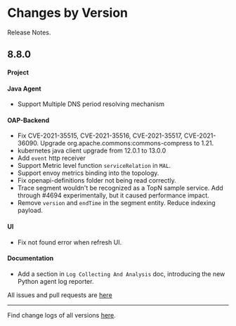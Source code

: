 Changes by Version
==================
Release Notes.

8.8.0
------------------

#### Project

#### Java Agent

* Support Multiple DNS period resolving mechanism

#### OAP-Backend

* Fix CVE-2021-35515, CVE-2021-35516, CVE-2021-35517, CVE-2021-36090. Upgrade org.apache.commons:commons-compress to
  1.21.
* kubernetes java client upgrade from 12.0.1 to 13.0.0
* Add `event` http receiver
* Support Metric level function `serviceRelation` in `MAL`.
* Support envoy metrics binding into the topology.
* Fix openapi-definitions folder not being read correctly.
* Trace segment wouldn't be recognized as a TopN sample service. Add through #4694 experimentally, but it caused
  performance impact.
* Remove `version` and `endTime` in the segment entity. Reduce indexing payload. 

#### UI

* Fix not found error when refresh UI.

#### Documentation

* Add a section in `Log Collecting And Analysis` doc, introducing the new Python agent log reporter.

All issues and pull requests are [here](https://github.com/apache/skywalking/milestone/96?closed=1)

------------------
Find change logs of all versions [here](changes).
